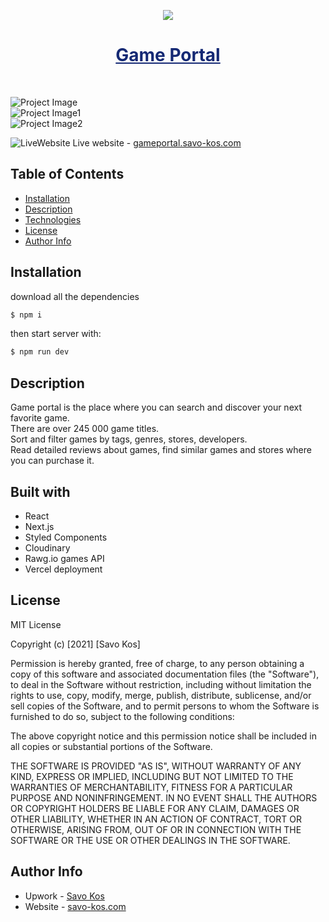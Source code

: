 <p align="center"><a href="https://gameportal.savo-kos.com" target="_blank" rel="noopener noreferrer"><img src="https://res.cloudinary.com/dicynt7ms/image/upload/v1623090690/game-portal/logo_pj7xg0.png"></a></p>
<h1 align="center"><a href="https://gameportal.savo-kos.com" target="_blank" rel="noopener noreferrer"  style="color:#152974;">Game Portal</a></h1>

<br>

![Project Image](https://res.cloudinary.com/dicynt7ms/image/upload/v1630440609/important/screencapture-gameportal-savokos-2021-08-31-22_06_28_ga67bi.jpg)<br>
![Project Image1](https://res.cloudinary.com/dicynt7ms/image/upload/v1630440610/important/screencapture-gameportal-savokos-games-2021-08-31-22_07_11_snaq03.jpg)<br>
![Project Image2](https://res.cloudinary.com/dicynt7ms/image/upload/v1630440567/important/screencapture-gameportal-savokos-games-grand-theft-auto-v-2021-08-31-22_07_56_kalb8o.png)
<br>

![LiveWebsite](https://res.cloudinary.com/dicynt7ms/image/upload/w_20,h_20/v1630442590/important/NicePng_website-png_187940_pizwnr.png) <span>Live website - <a href="https://gameportal.savo-kos.com" target="_blank" rel="noopener noreferrer"> gameportal.savo-kos.com</a></span>

## Table of Contents

- [Installation](#installation)
- [Description](#description)
- [Technologies](#technologies)
- [License](#license)
- [Author Info](#author-info)

## Installation

download all the dependencies

```bash
$ npm i
```

then start server with:

```bash
$ npm run dev
```

## Description

Game portal is the place where you can search and discover your next favorite game.<br>There are over 245 000 game titles. <br>Sort and filter games by tags, genres, stores, developers.<br>Read detailed reviews about games, find similar games and stores where you can purchase it.

## Built with

- React
- Next.js
- Styled Components
- Cloudinary
- Rawg.io games API
- Vercel deployment

## License

MIT License

Copyright (c) [2021] [Savo Kos]

Permission is hereby granted, free of charge, to any person obtaining a copy
of this software and associated documentation files (the "Software"), to deal
in the Software without restriction, including without limitation the rights
to use, copy, modify, merge, publish, distribute, sublicense, and/or sell
copies of the Software, and to permit persons to whom the Software is
furnished to do so, subject to the following conditions:

The above copyright notice and this permission notice shall be included in all
copies or substantial portions of the Software.

THE SOFTWARE IS PROVIDED "AS IS", WITHOUT WARRANTY OF ANY KIND, EXPRESS OR
IMPLIED, INCLUDING BUT NOT LIMITED TO THE WARRANTIES OF MERCHANTABILITY,
FITNESS FOR A PARTICULAR PURPOSE AND NONINFRINGEMENT. IN NO EVENT SHALL THE
AUTHORS OR COPYRIGHT HOLDERS BE LIABLE FOR ANY CLAIM, DAMAGES OR OTHER
LIABILITY, WHETHER IN AN ACTION OF CONTRACT, TORT OR OTHERWISE, ARISING FROM,
OUT OF OR IN CONNECTION WITH THE SOFTWARE OR THE USE OR OTHER DEALINGS IN THE
SOFTWARE.

## Author Info

- Upwork - [Savo Kos](https://links.savo-kos.com/upwork)
- Website - [savo-kos.com](https://savo-kos.com)
